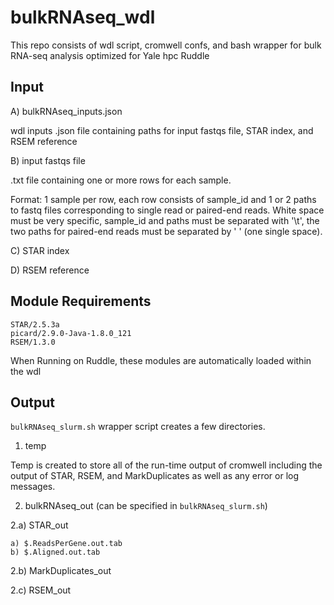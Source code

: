 # bulkRNAseq_wdl

This repo consists of wdl script, cromwell confs, and bash wrapper for bulk RNA-seq analysis optimized for Yale hpc Ruddle

## Input

A) bulkRNAseq_inputs.json

wdl inputs .json file containing paths for input fastqs file, STAR index, and RSEM reference

B) input fastqs file

.txt file containing one or more rows for each sample. 

Format: 1 sample per row, each row consists of sample_id and 1 or 2 paths to fastq files corresponding to single read or paired-end reads.
White space must be very specific, sample_id and paths must be separated with '\t', the two paths for paired-end reads must be separated by ' ' (one single space).

C) STAR index

D) RSEM reference

## Module Requirements

```
STAR/2.5.3a
picard/2.9.0-Java-1.8.0_121
RSEM/1.3.0
```
When Running on Ruddle, these modules are automatically loaded within the wdl

## Output

```bulkRNAseq_slurm.sh``` wrapper script creates a few directories.

1) temp

Temp is created to store all of the run-time output of cromwell including the output of STAR, RSEM, and MarkDuplicates as well as any error or log messages.

2) bulkRNAseq_out (can be specified in ```bulkRNAseq_slurm.sh```)

2.a) STAR_out
  
    a) $.ReadsPerGene.out.tab
    b) $.Aligned.out.tab
    
2.b) MarkDuplicates_out

2.c) RSEM_out

